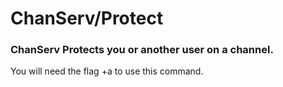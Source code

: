 # ChanServ/Protect
### ChanServ Protects you or another user on a channel.
<p> You will need the flag +a to use this command. </p>